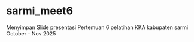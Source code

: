 # sarmi_meet6
Menyimpan Slide presentasi Pertemuan 6 pelatihan KKA kabupaten sarmi October - Nov 2025
